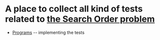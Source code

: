 # A place to collect all kind of tests related to [the Search Order problem](..)

* [Programs](programs/) -- implementing the tests
